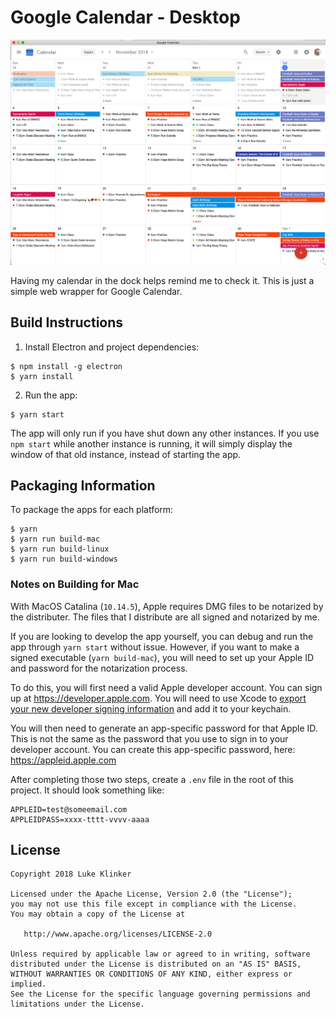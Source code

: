 # Google Calendar - Desktop

![preview](artwork/preview.png)

Having my calendar in the dock helps remind me to check it. This is just a simple web wrapper for Google Calendar.

## Build Instructions

1. Install Electron and project dependencies:

```
$ npm install -g electron
$ yarn install
```

2. Run the app:

```
$ yarn start
```

The app will only run if you have shut down any other instances. If you use `npm start` while another instance is running, it will simply display the window of that old instance, instead of starting the app.

## Packaging Information

To package the apps for each platform:

```
$ yarn
$ yarn run build-mac
$ yarn run build-linux
$ yarn run build-windows
```

### Notes on Building for Mac

With MacOS Catalina (`10.14.5`), Apple requires DMG files to be notarized by the distributer. The files that I distribute are all signed and notarized by me.

If you are looking to develop the app yourself, you can debug and run the app through `yarn start` without issue. However, if you want to make a signed executable (`yarn build-mac`), you will need to set up your Apple ID and password for the notarization process.

To do this, you will first need a valid Apple developer account. You can sign up at https://developer.apple.com. You will need to use Xcode to [export your new developer signing information](https://help.apple.com/xcode/mac/current/#/dev154b28f09) and add it to your keychain.

You will then need to generate an app-specific password for that Apple ID. This is not the same as the password that you use to sign in to your developer account. You can create this app-specific password, here: https://appleid.apple.com

After completing those two steps, create a `.env` file in the root of this project. It should look something like:

```
APPLEID=test@someemail.com
APPLEIDPASS=xxxx-tttt-vvvv-aaaa
```

## License

    Copyright 2018 Luke Klinker

    Licensed under the Apache License, Version 2.0 (the "License");
    you may not use this file except in compliance with the License.
    You may obtain a copy of the License at

       http://www.apache.org/licenses/LICENSE-2.0

    Unless required by applicable law or agreed to in writing, software
    distributed under the License is distributed on an "AS IS" BASIS,
    WITHOUT WARRANTIES OR CONDITIONS OF ANY KIND, either express or implied.
    See the License for the specific language governing permissions and
    limitations under the License.

